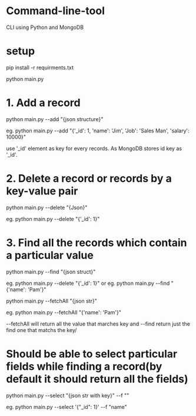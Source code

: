 # Command-line-tool
CLI using Python and MongoDB

# setup
pip install -r requirments.txt

python main.py <commands>

# 1. Add a record

python main.py --add "{json structure}"

eg. python main.py --add "{'_id': 1, 'name': 'Jim', 'Job': 'Sales Man', 'salary': 10000}"

use '_id' element as key for every records. As MongoDB stores id key as '_id'.

# 2. Delete a record or records by a key-value pair

python main.py --delete "{Json}"

eg. python main.py --delete "{'_id': 1}"

# 3. Find all the records which contain a particular value

python main.py --find "{json struct}"

eg. python main.py --delete "{'_id': 1}"
or
eg. python main.py --find "{'name': 'Pam'}"

python main.py --fetchAll "{json str}"

eg. python main.py --fetchAll "{'name': 'Pam'}" 

--fetchAll will return all the value that marches key and --find return just the find one that matchs the key/


# Should be able to select particular fields while finding a record(by default it should return all the fields)
python main.py --select "{json str with key}" --f ""

eg.
python main.py --select '{"_id": 1}' --f "name"






